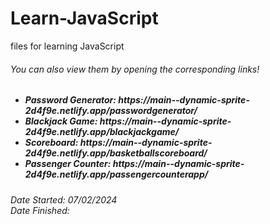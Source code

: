 # Learn-JavaScript
files for learning JavaScript

<h6>You can also view them by opening the corresponding links! </h6>
<h5>
  <ul>
    <li>Password Generator: https://main--dynamic-sprite-2d4f9e.netlify.app/passwordgenerator/</li>
    <li>Blackjack Game: https://main--dynamic-sprite-2d4f9e.netlify.app/blackjackgame/</li>
    <li>Scoreboard: https://main--dynamic-sprite-2d4f9e.netlify.app/basketballscoreboard/</li>
    <li>Passenger Counter: https://main--dynamic-sprite-2d4f9e.netlify.app/passengercounterapp/</li>
    

  </ul>
</h5>



<h6> Date Started: 07/02/2024 <br>
Date Finished: </h6>
